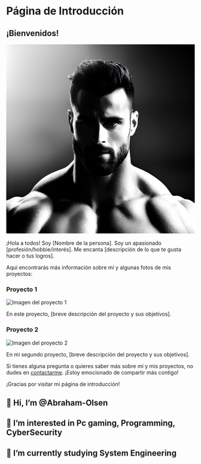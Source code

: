 # Página de Introducción

## ¡Bienvenidos!

![Imagen de una persona](Gigachad.jpg)

¡Hola a todos! Soy [Nombre de la persona]. Soy un apasionado [profesión/hobbie/interés]. Me encanta [descripción de lo que te gusta hacer o tus logros].

Aquí encontrarás más información sobre mí y algunas fotos de mis proyectos:

### Proyecto 1

![Imagen del proyecto 1](proyecto1.jpg)

En este proyecto, [breve descripción del proyecto y sus objetivos].

### Proyecto 2

![Imagen del proyecto 2](proyecto2.jpg)

En mi segundo proyecto, [breve descripción del proyecto y sus objetivos].

Si tienes alguna pregunta o quieres saber más sobre mí y mis proyectos, no dudes en [contactarme](mailto:correo@ejemplo.com). ¡Estoy emocionado de compartir más contigo!

¡Gracias por visitar mi página de introducción!


## 👋 Hi, I’m @Abraham-Olsen
## 👀 I’m interested in Pc gaming, Programming, CyberSecurity 
## 🌱 I’m currently studying System Engineering


<!---
Abraham-Olsen/Abraham-Olsen is a ✨ special ✨ repository because its `README.md` (this file) appears on your GitHub profile.
You can click the Preview link to take a look at your changes.
--->
